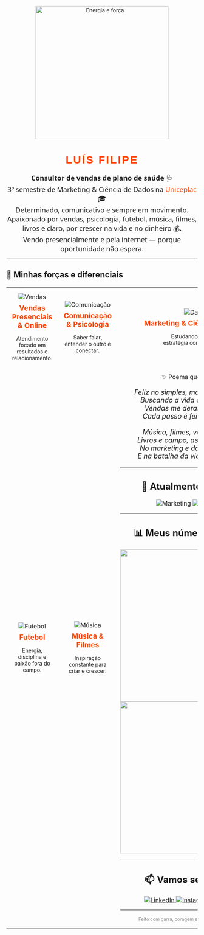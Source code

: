 
<!-- GIF principal animado -->
<p align="center">
  <img src="https://media.giphy.com/media/l0MYt5jPR6QX5pnqM/giphy.gif" width="350" alt="Energia e força" />
</p>

<h1 align="center" style="font-family: 'Verdana', Geneva, Tahoma, sans-serif; font-weight: 900; letter-spacing: 3px; color:#FF4500;">
  LUÍS FILIPE
</h1>

<p align="center" style="font-family: 'Segoe UI', Tahoma, Geneva, Verdana, sans-serif; font-size: 18px; max-width: 700px; margin: auto; color:#222;">
  <strong>Consultor de vendas de plano de saúde</strong> 🩺 <br />
  3º semestre de Marketing & Ciência de Dados na <a href="https://www.uniceplac.edu.br/" target="_blank" style="color:#FF4500; text-decoration:none;">Uniceplac</a> 🎓<br />
  Determinado, comunicativo e sempre em movimento.<br />
  Apaixonado por vendas, psicologia, futebol, música, filmes, livros e claro, por crescer na vida e no dinheiro 💰.<br />
  Vendo presencialmente e pela internet — porque oportunidade não espera.
</p>

---

## 🚀 Minhas forças e diferenciais

<table align="center" style="max-width:700px; width:100%; margin: 20px auto; border-collapse: collapse;">
  <tr>
    <td align="center" style="padding:15px;">
      <img src="https://img.icons8.com/ios-filled/48/FF4500/sales-performance.png" alt="Vendas" />
      <h3 style="margin:8px 0 0 0; color:#FF4500;">Vendas Presenciais & Online</h3>
      <p style="font-size:14px; max-width:180px;">Atendimento focado em resultados e relacionamento.</p>
    </td>
    <td align="center" style="padding:15px;">
      <img src="https://img.icons8.com/ios-filled/48/FF4500/communication.png" alt="Comunicação" />
      <h3 style="margin:8px 0 0 0; color:#FF4500;">Comunicação & Psicologia</h3>
      <p style="font-size:14px; max-width:180px;">Saber falar, entender o outro e conectar.</p>
    </td>
    <td align="center" style="padding:15px;">
      <img src="https://img.icons8.com/ios-filled/48/FF4500/data.png" alt="Dados" />
      <h3 style="margin:8px 0 0 0; color:#FF4500;">Marketing & Ciência de Dados</h3>
      <p style="font-size:14px; max-width:180px;">Estudando para unir estratégia com tecnologia.</p>
    </td>
  </tr>
  <tr>
    <td align="center" style="padding:15px;">
      <img src="https://img.icons8.com/ios-filled/48/FF4500/soccer-ball.png" alt="Futebol" />
      <h3 style="margin:8px 0 0 0; color:#FF4500;">Futebol</h3>
      <p style="font-size:14px; max-width:180px;">Energia, disciplina e paixão fora do campo.</p>
    </td>
    <td align="center" style="padding:15px;">
      <img src="https://img.icons8.com/ios-filled/48/FF4500/musical-notes.png" alt="Música" />
      <h3 style="margin:8px 0 0 0; color:#FF4500;">Música & Filmes</h3>
      <p style="font-size:14px; max-width:180px;">Inspiração constante para criar e crescer.</p>
    </td>
    <td align="center"


## ✨ Poema que me define

<p align="center" style="font-style: italic; font-size: 18px; max-width: 600px; margin: 20px auto;">
  <em>
    Feliz no simples, mas sempre a correr,<br/>
    Buscando a vida que vim merecer.<br/>
    Vendas me deram chão e visão,<br/>
    Cada passo é feita com coração.<br/><br/>
    Música, filmes, versos e jogadas,<br/>
    Livros e campo, as paixões amadas.<br/>
    No marketing e dados vou crescer,<br/>
    E na batalha da vida, só vou vencer.
  </em>
</p>

---

## 🚀 Atualmente estudando

<p align="center">
  <img alt="Marketing" src="https://img.shields.io/badge/Marketing-FC8019?style=for-the-badge&logo=marketing&logoColor=white" />
  <img alt="Data Science" src="https://img.shields.io/badge/Ciência_de_Dados-1F8ACB?style=for-the-badge&logo=databricks&logoColor=white" />
</p>

---

## 📊 Meus números no GitHub

<p align="center">
  <img src="https://github-readme-stats.vercel.app/api?username=luisfilipe&show_icons=true&theme=radical" width="400" />
  <img src="https://github-readme-streak-stats.herokuapp.com/?user=luisfilipe&theme=radical" width="400" />
</p>

---

## 📫 Vamos se conectar?

<p align="center">
  <a href="https://www.linkedin.com/in/luisfilipe" target="_blank">
    <img alt="LinkedIn" src="https://img.shields.io/badge/LinkedIn-LuisFilipe-0A66C2?style=for-the-badge&logo=linkedin&logoColor=white" />
  </a>
  <a href="https://www.instagram.com/luisfilipe_oficial" target="_blank">
    <img alt="Instagram" src="https://img.shields.io/badge/Instagram-@luisfilipe__oficial-E4405F?style=for-the-badge&logo=instagram&logoColor=white" />
  </a>
  <a href="https://wa.me/55" target="_blank">
    <img alt="WhatsApp" src="https://img.shields.io/badge/WhatsApp-Me_Chama-25D366?style=for-the-badge&logo=whatsapp&logoColor=white" />
  </a>
</p>

---

<p align="center" style="font-size:12px; color:#888;">
  Feito com garra, coragem e atitude por <strong>Luis Filipe</strong> 💥🔥
</p>

